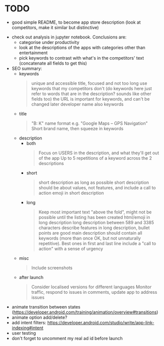 # TODO

- good simple README, to become app store  description (look at competitors, make it similar but distinctive)
* check out analysis in jupyter notebook. Conclusions are:
    + categorise under productivity
    + look at the descriptions of the apps with categories other than entertainment
    + pick keywords to contrast with what's in the competitors' text (concatenate all fields to get this)
* SEO summary:
    + keywords
        > unique and accessible title, focused and not too long
        > use keywords that my competitors don't (do keywords here just refer to words that are in the description? sounds like other fields too)
        > the URL is important for keywords, and can't be changed later
        > developer name also keywords
    + title
        > "B: K" name format e.g. "Google Maps – GPS Navigation"
        > Short brand name, then squeeze in keywords
    + description
        * both
            > Focus on USERS in the description, and what they'll get out of the app
            > Up to 5 repetitions of a keyword across the 2 descriptions
        * short
            > short description as long as possible
            > short description should be about values, not features, and include a call to action
            > emoji in short description
        * long
            > Keep most important text "above the fold", might not be possible until the listing has been created
            > html/emoji in long description
            > long description between 589 and 3385 characters
            > describe features in long description, bullet points are good
            > main description should contain all keywords (more than once OK, but not unnaturally repetitive). Best ones in first and last line
            > include a "call to action" with a sense of urgency
    + misc
        > Include screenshots
    + after launch
        > Consider localised versions for different languages
        > Monitor traffic, respond to issues in comments, update app to address issues
- animate transition between states (https://developer.android.com/training/animation/overview#transitions)
- animate option add/delete?
- add intent filters: https://developer.android.com/studio/write/app-link-indexing#intent
- user testing
- don't forget to uncomment my real ad id before launch